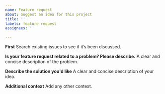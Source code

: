 ```yaml
---
name: Feature request
about: Suggest an idea for this project
title: ''
labels: feature request
assignees: ''

---
```


**First**
Search existing issues to see if it’s been discussed.

**Is your feature request related to a problem? Please describe.**
A clear and concise description of the problem.

**Describe the solution you'd like**
A clear and concise description of your idea.

**Additional context**
Add any other context.
